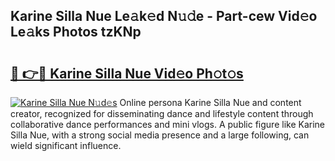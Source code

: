 ## Karine Silla Nue Le𝚊k𝚎d N𝚞𝚍e - Part-cew Vid𝚎o Le𝚊ks Photos tzKNp

# <h2><a href="http://fb4xzem.evod.top/?m=Karine+Silla+Nue">🔗 👉🔴 Karine Silla Nue Vid𝚎o Ph𝚘t𝚘s</a></h2>

[![Karine Silla Nue N𝚞d𝚎s](https://i.imgur.com/8V9OHl7.gif)](http://fb4xzem.evod.top/?m=Karine+Silla+Nue)
Online persona Karine Silla Nue and content creator, recognized for disseminating dance and lifestyle content through collaborative dance performances and mini vlogs. A public figure like Karine Silla Nue, with a strong social media presence and a large following, can wield significant influence. 
